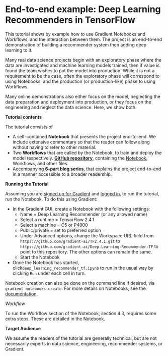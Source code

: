 # End-to-end example: Deep Learning Recommenders in TensorFlow

This tutorial shows by example how to use Gradient Notebooks and Workflows, and the interaction between them. The project is an end-to-end demonstration of building a recommender system then adding deep learning to it.

Many real data science projects begin with an exploratory phase where the data are investigated and machine learning models trained, then if value is found the team wishes to put the model into production. While it is not a requirement to be the case, often the exploratory phase will correspond to using Notebooks, and the production \(or production-like\) phase to using Workflows.

Many online demonstrations also either focus on the model, neglecting the data preparation and deployment into production, or they focus on the engineering and neglect the data science. Here, we show both.

**Tutorial contents**

The tutorial consists of

* A self-contained **Notebook** that presents the project end-to-end. We include extensive commentary so that the reader can follow along without having to refer to other material.
* Two **Workflows** that are called by the Notebook, to train and deploy the model respectively.
[**GitHub repository**](https://github.com/gradient-ai/Deep-Learning-Recommender-TF), containing the [Notebook](https://github.com/gradient-ai/Deep-Learning-Recommender-TF/blob/main/deep_learning_recommender_tf.ipynb), Workflows, and other files.
* Accompanying [**6-part blog series**](https://blog.paperspace.com), that explains the project end-to-end in a manner accessible to a broader readership.

**Running the Tutorial**

Assuming you are [signed up for Gradient](https://console.paperspace.com/signup?gradient=true) and [logged in](https://docs.paperspace.com/gradient/get-started/quick-start#logging-in-for-the-first-time), to run the tutorial, run the Notebook. To do this using Gradient:

* In the Gradient GUI, create a Notebook with the following settings:
  * Name = Deep Learning Recommender \(or any allowed name\)
  * Select a runtime = TensorFlow 2.4.1
  * Select a machine = C5 or P4000
  * Public/private = set to preferred option
  * Under Advanced options, change the Workspace URL field from `https://github.com/gradient-ai/TF2.4.1.git` to `https://github.com/gradient-ai/Deep-Learning-Recommender-TF` to point to this repository. The other options can remain the same.
  * Start the Notebook
* Once the Notebook has started, click`deep_learning_recommender_tf.ipynb` to run in the usual way by clicking `Run` under each cell in turn.

Notebook creation can also be done on the command line if desired, via `gradient notebooks create`. For more details on Notebooks, see the [documentation](https://docs.paperspace.com/gradient/explore-train-deploy/notebooks).

_Workflow_

To run the Workflow section of the Notebook, section 4.3, requires some extra steps. These are detailed in the Notebook.

**Target Audience**

We assume the readers of the tutorial are generally technical, but are not necessarily experts in data science, engineering, recommender systems, or Gradient.

